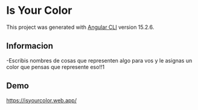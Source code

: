 # Is Your Color

This project was generated with [Angular CLI](https://github.com/angular/angular-cli) version 15.2.6.

## Informacion

-Escribis nombres de cosas que representen algo para vos y le asignas un color que pensas que represente eso!!1

## Demo

https://isyourcolor.web.app/
